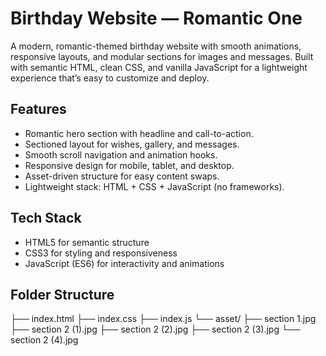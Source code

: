  # Birthday Website — Romantic One

A modern, romantic-themed birthday website with smooth animations, responsive layouts, and modular sections for images and messages. Built with semantic HTML, clean CSS, and vanilla JavaScript for a lightweight experience that’s easy to customize and deploy.

## Features

- Romantic hero section with headline and call-to-action.
- Sectioned layout for wishes, gallery, and messages.
- Smooth scroll navigation and animation hooks.
- Responsive design for mobile, tablet, and desktop.
- Asset-driven structure for easy content swaps.
- Lightweight stack: HTML + CSS + JavaScript (no frameworks).

## Tech Stack

- HTML5 for semantic structure
- CSS3 for styling and responsiveness
- JavaScript (ES6) for interactivity and animations

## Folder Structure

├── index.html
├── index.css
├── index.js
└── asset/
├── section 1.jpg
├── section 2 (1).jpg
├── section 2 (2).jpg
├── section 2 (3).jpg
└── section 2 (4).jpg
